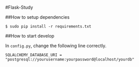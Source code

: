 #Flask-Study

##How to setup dependencies

```
$ sudo pip install -r requirements.txt
```

##How to start develop

In `config.py`, change the following line correctly.
```
SQLALCHEMY_DATABASE_URI = "postgresql://yourusername:yourpassword@localhost/yourdb"
```

